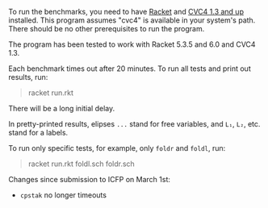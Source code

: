 To run the benchmarks, you need to have [Racket](http://racket-lang.org/) and [CVC4 1.3 and up](http://cvc4.cs.nyu.edu/web/) installed. This program assumes "cvc4" is available in your system's path. There should be no other prerequisites to run the program.

The program has been tested to work with Racket 5.3.5 and 6.0 and CVC4 1.3.

Each benchmark times out after 20 minutes.
To run all tests and print out results, run:
> racket run.rkt

There will be a long initial delay.

In pretty-printed results, elipses `...` stand for free variables,
and `L₁`, `L₂`, etc. stand for a labels.

To run only specific tests, for example, only `foldr` and `foldl`, run:
> racket run.rkt foldl.sch foldr.sch

Changes since submission to ICFP on March 1st:
* `cpstak` no longer timeouts
